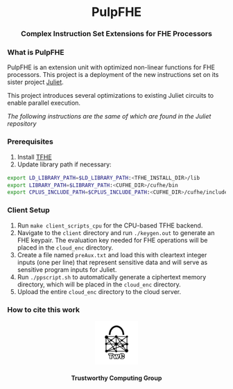 <h1 align="center">PulpFHE </h1>
<h3 align="center">Complex Instruction Set Extensions for FHE Processors</h3>

### What is PulpFHE
PulpFHE is an extension unit with optimized non-linear functions for FHE processors. This project is a deployment of the new instructions set on its sister project [Juliet](https://github.com/TrustworthyComputing/Juliet).

This project introduces several optimizations to existing Juliet circuits to enable parallel execution.

*The following instructions are the same of which are found in the Juliet repository*


### Prerequisites 
1. Install [TFHE](https://github.com/tfhe/tfhe) 
2. Update library path if necessary:
```bash
export LD_LIBRARY_PATH=$LD_LIBRARY_PATH:<TFHE_INSTALL_DIR>/lib
export LIBRARY_PATH=$LIBRARY_PATH:<CUFHE_DIR>/cufhe/bin
export CPLUS_INCLUDE_PATH=$CPLUS_INCLUDE_PATH:<CUFHE_DIR>/cufhe/include
```

### Client Setup
1. Run ``make client_scripts_cpu`` for the CPU-based TFHE backend.
2. Navigate to the ``client`` directory and run ``./keygen.out`` to generate an
   FHE keypair. The evaluation key needed for FHE operations will be placed in
   the ``cloud_enc`` directory.
3. Create a file named ``preAux.txt`` and load this with cleartext integer inputs (one
   per line) that represent sensitive data and will serve as sensitive program inputs
   for Juliet. 
4. Run ``./ppscript.sh`` to automatically generate a ciphertext memory
   directory, which will be placed in the ``cloud_enc`` directory. 
5. Upload the entire ``cloud_enc`` directory to the cloud server.

### How to cite this work



<p align="center">
    <img src="./logos/twc.png" height="20%" width="20%">
</p>
<h4 align="center">Trustworthy Computing Group</h4>
